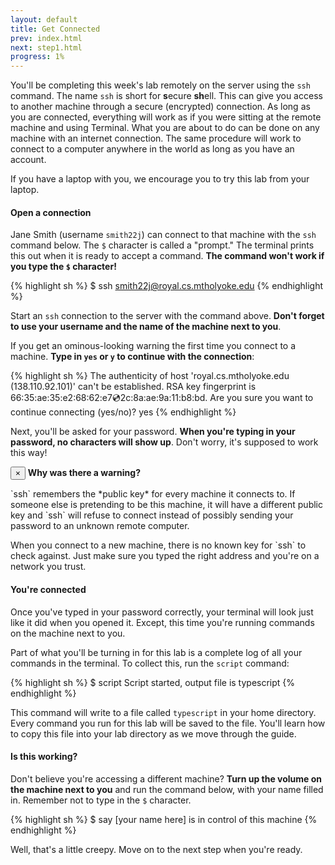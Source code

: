 ```yaml
---
layout: default
title: Get Connected
prev: index.html
next: step1.html
progress: 1%
---
```


You'll be completing this week's lab remotely on the server using the `ssh` command. The name `ssh` is short for **s**ecure **sh**ell. This can give you access to another machine through a secure (encrypted) connection. As long as you are connected, everything will work as if you were sitting at the remote machine and using Terminal. What you are about to do can be done on any machine with an internet connection. The same procedure will work to connect to a computer anywhere in the world as long as you have an account.

If you have a laptop with you, we encourage you to try this lab from your laptop. 

#### Open a connection

Jane Smith (username `smith22j`) can connect to that machine with the `ssh` command below. The `$` character is called a "prompt." The terminal prints this out when it is ready to accept a command. **The command won't work if you type the `$` character!**

{% highlight sh %}
$ ssh smith22j@royal.cs.mtholyoke.edu
{% endhighlight %} 

Start an `ssh` connection to the server with the command above. **Don't forget to use your username and the name of the machine next to you**.

If you get an ominous-looking warning the first time you connect to a machine. **Type in `yes` or `y` to continue with the connection**:

{% highlight sh %}
The authenticity of host 'royal.cs.mtholyoke.edu (138.110.92.101)' can't be established.
RSA key fingerprint is 66:35:ae:35:e2:68:62:e7:cd:2c:8a:ae:9a:11:b8:bd.
Are you sure you want to continue connecting (yes/no)? yes
{% endhighlight %}

Next, you'll be asked for your password. **When you're typing in your password, no characters will show up**. Don't worry, it's supposed to work this way!

  <div class="alert alert-dismissable alert-success">
    <button type="button" class="close" data-dismiss="alert">×</button>
    <strong>Why was there a warning?</strong>
    <p>
      `ssh` remembers the *public key* for every machine it connects to. If
      someone else is pretending to be this machine, it will have a different
      public key and `ssh` will refuse to connect instead of possibly sending
      your password to an unknown remote computer.
    </p>
    <p>
      When you connect to a new machine, there is no known key for `ssh` to
      check against. Just make sure you typed the right address and you're on a
      network you trust.
    </p> 
  </div>

#### You're connected

Once you've typed in your password correctly, your terminal will look just like it did when you opened it. Except, this time you're running commands on the machine next to you.

Part of what you'll be turning in for this lab is a complete log of all your commands in the terminal. To collect this, run the `script` command:

{% highlight sh %}
$ script
Script started, output file is typescript
{% endhighlight %}

This command will write to a file called `typescript` in your home directory. Every command you run for this lab will be saved to the file. You'll learn how to copy this file into your lab directory as we move through the guide.

#### Is this working?

Don't believe you're accessing a different machine? **Turn up the volume on the machine next to you** and run the command below, with your name filled in. Remember not to type in the `$` character.

{% highlight sh %}
$ say [your name here] is in control of this machine
{% endhighlight %}

Well, that's a little creepy. Move on to the next step when you're ready.

